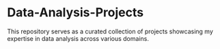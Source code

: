 # Data-Analysis-Projects
This repository serves as a curated collection of projects showcasing my expertise in data analysis across various domains.
